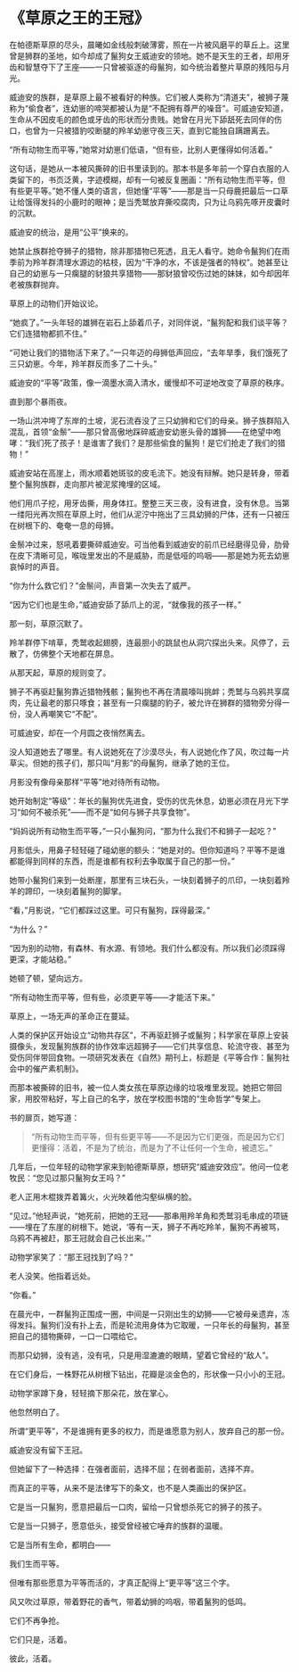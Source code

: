# 《草原之王的王冠》

在帕德斯草原的尽头，晨曦如金线般刺破薄雾，照在一片被风磨平的草丘上。这里曾是狮群的圣地，如今却成了鬣狗女王威迪安的领地。她不是天生的王者，却用牙齿和智慧夺下了王座——一只曾被驱逐的母鬣狗，如今统治着整片草原的残阳与月光。

威迪安的族群，是草原上最不被看好的种族。它们被人类称为“清道夫”，被狮子蔑称为“偷食者”，连幼崽的啼哭都被认为是“不配拥有尊严的噪音”。可威迪安知道，生命从不因皮毛的颜色或牙齿的形状而分贵贱。她曾在月光下舔舐死去同伴的伤口，也曾为一只被猎豹咬断腿的羚羊幼崽守夜三天，直到它能独自蹒跚离去。

“所有动物生而平等，”她常对幼崽们低语，“但有些，比别人更懂得如何活着。”

这句话，是她从一本被风撕碎的旧书里读到的。那本书是多年前一个穿白衣服的人类留下的，书页泛黄，字迹模糊，却有一句被反复圈画：“所有动物生而平等，但有些更平等。”她不懂人类的语言，但她懂“平等”——那是当一只母鹿把最后一口草让给饿得发抖的小鹿时的眼神；是当秃鹫放弃撕咬腐肉，只为让乌鸦先啄开皮囊时的沉默。

威迪安的统治，是用“公平”换来的。

她禁止族群抢夺狮子的猎物，除非那猎物已死透，且无人看守。她命令鬣狗们在雨季前为羚羊群清理水源边的枯枝，因为“干净的水，不该是强者的特权”。她甚至让自己的幼崽与一只瘸腿的豺狼共享猎物——那豺狼曾咬伤过她的妹妹，如今却因年老被族群抛弃。

草原上的动物们开始议论。

“她疯了。”一头年轻的雄狮在岩石上舔着爪子，对同伴说，“鬣狗配和我们谈平等？它们连猎物都抓不住。”

“可她让我们的猎物活下来了。”一只年迈的母狮低声回应，“去年旱季，我们饿死了三只幼崽。今年，羚羊群反而多了二十头。”

威迪安的“平等”政策，像一滴墨水滴入清水，缓慢却不可逆地改变了草原的秩序。

直到那个暴雨夜。

一场山洪冲垮了东岸的土坡，泥石流吞没了三只幼狮和它们的母亲。狮子族群陷入混乱，首领“金鬃”——那只曾高傲地踩碎威迪安幼崽头骨的雄狮——在绝望中咆哮：“我们死了孩子！是谁害了我们？是那些偷食的鬣狗！是它们抢走了我们的猎物！”

威迪安站在高崖上，雨水顺着她斑驳的皮毛流下。她没有辩解。她只是转身，带着整个鬣狗族群，走向那片被泥浆掩埋的区域。

他们用爪子挖，用牙齿撕，用身体扛。整整三天三夜，没有进食，没有休息。当第一缕阳光再次照在草原上时，他们从泥泞中拖出了三具幼狮的尸体，还有一只被压在树根下的、奄奄一息的母狮。

金鬃冲过来，怒吼着要撕碎威迪安。可当他看到威迪安的前爪已经磨得见骨，肋骨在皮下清晰可见，喉咙里发出的不是威胁，而是低哑的呜咽——那是她为死去幼崽哀悼时的声音。

“你为什么救它们？”金鬃问，声音第一次失去了威严。

“因为它们也是生命，”威迪安舔了舔爪上的泥，“就像我的孩子一样。”

那一刻，草原沉默了。

羚羊群停下啃草，秃鹫收起翅膀，连最胆小的跳鼠也从洞穴探出头来。风停了，云散了，仿佛整个天地都在屏息。

从那天起，草原的规则变了。

狮子不再驱赶鬣狗靠近猎物残骸；鬣狗也不再在清晨嚎叫挑衅；秃鹫与乌鸦共享腐肉，先让最老的那只啄食；甚至有一只瘸腿的豹子，被允许在狮群的猎物旁分得一份，没人再嘲笑它“不配”。

可威迪安，却在一个月圆之夜悄然离去。

没人知道她去了哪里。有人说她死在了沙漠尽头，有人说她化作了风，吹过每一片草尖。但她的孩子们，那只叫“月影”的母鬣狗，继承了她的王位。

月影没有像母亲那样“平等”地对待所有动物。

她开始制定“等级”：年长的鬣狗优先进食，受伤的优先休息，幼崽必须在月光下学习“如何不被杀死”——而不是“如何与狮子共享食物”。

“妈妈说所有动物生而平等，”一只小鬣狗问，“那为什么我们不和狮子一起吃？”

月影低头，用鼻子轻轻碰了碰幼崽的额头：“她是对的。但你知道吗？平等不是谁都能得到同样的东西，而是谁都有权利去争取属于自己的那一份。”

她带小鬣狗们来到一处断崖，那里有三块石头，一块刻着狮子的爪印，一块刻着羚羊的蹄印，一块刻着鬣狗的脚掌。

“看，”月影说，“它们都踩过这里。可只有鬣狗，踩得最深。”

“为什么？”

“因为别的动物，有森林、有水源、有领地。我们什么都没有。所以我们必须踩得更深，才能站稳。”

她顿了顿，望向远方。

“所有动物生而平等，但有些，必须更平等——才能活下来。”

草原上，一场无声的革命正在蔓延。

人类的保护区开始设立“动物共存区”，不再驱赶狮子或鬣狗；科学家在草原上安装摄像头，发现鬣狗族群的协作效率远超狮子——它们共享信息、轮流守夜、甚至为受伤同伴带回食物。一项研究发表在《自然》期刊上，标题是《平等合作：鬣狗社会中的催产素机制》。

而那本被撕碎的旧书，被一位人类女孩在草原边缘的垃圾堆里发现。她把它带回家，用胶带粘好，写上自己的名字，放在学校图书馆的“生命哲学”专架上。

书的扉页，她写道：

> “所有动物生而平等，但有些更平等——不是因为它们更强，而是因为它们更懂得：活着，不是为了统治，而是为了不让任何一个生命，被遗忘。”

几年后，一位年轻的动物学家来到帕德斯草原，想研究“威迪安效应”。他问一位老牧民：“您见过那只鬣狗女王吗？”

老人正用木棍拨弄着篝火，火光映着他沟壑纵横的脸。

“见过。”他轻声说，“她死前，把她的王冠——那串用羚羊角和秃鹫羽毛串成的项链——埋在了东崖的树根下。她说，‘等有一天，狮子不再吃羚羊，鬣狗不再被骂，乌鸦不再被赶，那王冠就会自己长出来。’”

动物学家笑了：“那王冠找到了吗？”

老人没笑。他指着远处。

“你看。”

在晨光中，一群鬣狗正围成一圈，中间是一只刚出生的幼狮——它被母亲遗弃，冻得发抖。鬣狗们没有扑上去，而是轮流用身体为它取暖，一只年长的母鬣狗，甚至把自己的猎物撕碎，一口一口喂给它。

而那只幼狮，没有逃，没有吼，只是用湿漉漉的眼睛，望着它曾经的“敌人”。

在它们身后，一株野花从树根下钻出，花瓣是淡金色的，形状像一只小小的王冠。

动物学家蹲下身，轻轻摘下那朵花，放在掌心。

他忽然明白了。

所谓“更平等”，不是谁拥有更多的权力，而是谁愿意为别人，放弃自己的那一份。

威迪安没有留下王冠。

但她留下了一种选择：在强者面前，选择不屈；在弱者面前，选择不弃。

而真正的平等，从来不是法律写下的条文，也不是人类画出的保护区。

它是当一只鬣狗，愿意把最后一口肉，留给一只曾想杀死它的狮子的孩子。

它是当一只狮子，愿意低头，接受曾经被它唾弃的族群的温暖。

它是当所有生命，都明白——

我们生而平等。

但唯有那些愿意为平等而活的，才真正配得上“更平等”这三个字。

风又吹过草原，带着野花的香气，带着幼狮的呜咽，带着鬣狗的低鸣。

它们不再争抢。

它们只是，活着。

彼此，活着。